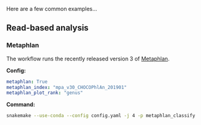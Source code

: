 Here are a few common examples...

## Read-based analysis

### Metaphlan

The workflow runs the recently released version 3 of [Metaphlan](https://github.com/biobakery/MetaPhlAn).

**Config:**
```yaml
metaphlan: True
metaphlan_index: "mpa_v30_CHOCOPhlAn_201901"
metaphlan_plot_rank: "genus"
```

**Command:**

```bash
snakemake --use-conda --config config.yaml -j 4 -p metaphlan_classify
```